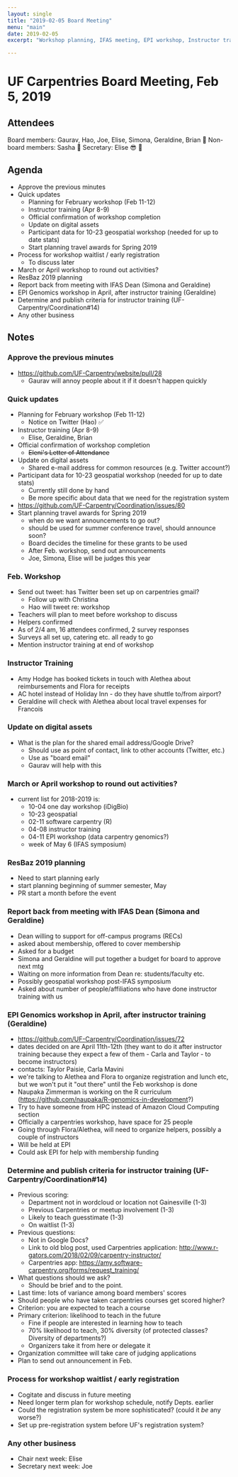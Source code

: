 ```yaml
---
layout: single
title: "2019-02-05 Board Meeting"
menu: "main"
date: 2019-02-05
excerpt: "Workshop planning, IFAS meeting, EPI workshop, Instructor training"

---
```

# UF Carpentries Board Meeting, Feb 5, 2019

## Attendees
Board members: Gaurav, Hao, Joe, Elise, Simona, Geraldine, Brian :tada: 
Non-board members: Sasha :balloon: 
Secretary: Elise :sunglasses: 
:blowfish: 

## Agenda
* Approve the previous minutes
* Quick updates
    * Planning for February workshop (Feb 11-12)
    * Instructor training (Apr 8-9)
    * Official confirmation of workshop completion
    * Update on digital assets
    * Participant data for 10-23 geospatial workshop (needed for up to date stats)
    * Start planning travel awards for Spring 2019
* Process for workshop waitlist / early registration
    * To discuss later
* March or April workshop to round out activities?
* ResBaz 2019 planning
* Report back from meeting with IFAS Dean (Simona and Geraldine)
* EPI Genomics workshop in April, after instructor training (Geraldine)
* Determine and publish criteria for instructor training (UF-Carpentry/Coordination#14)
* Any other business

## Notes
### Approve the previous minutes
* https://github.com/UF-Carpentry/website/pull/28
    * Gaurav will annoy people about it if it doesn't happen quickly
### Quick updates
* Planning for February workshop (Feb 11-12)
    * Notice on Twitter (Hao) :white_check_mark: 
* Instructor training (Apr 8-9)
    * Elise, Geraldine, Brian
* Official confirmation of workshop completion
    * ~~Eleni's Letter of Attendance~~
* Update on digital assets
    * Shared e-mail address for common resources (e.g. Twitter account?)
* Participant data for 10-23 geospatial workshop (needed for up to date stats)
    * Currently still done by hand
    * Be more specific about data that we need for the registration system
* https://github.com/UF-Carpentry/Coordination/issues/80
* Start planning travel awards for Spring 2019
    * when do we want announcements to go out?
    * should be used for summer conference travel, should announce soon?
    * Board decides the timeline for these grants to be used
    * After Feb. workshop, send out announcements
    * Joe, Simona, Elise will be judges this year


### Feb. Workshop
* Send out tweet: has Twitter been set up on carpentries gmail?
    *  Follow up with Christina
    *  Hao will tweet re: workshop
* Teachers will plan to meet before workshop to discuss
* Helpers confirmed
* As of 2/4 am, 16 attendees confirmed, 2 survey responses
* Surveys all set up, catering etc. all ready to go
* Mention instructor training at end of workshop

### Instructor Training 
* Amy Hodge has booked tickets in touch with Alethea about reimbursements and Flora for receipts
* AC hotel instead of Holiday Inn - do they have shuttle to/from airport?
* Geraldine will check with Alethea about local travel expenses for Francois

### Update on digital assets
* What is the plan for the shared email address/Google Drive?
    * Should use as point of contact, link to other accounts (Twitter, etc.)
    * Use as "board email"
    * Gaurav will help with this

### March or April workshop to round out activities?
* current list for 2018-2019 is:
    * 10-04 one day workshop (iDigBio)
    * 10-23 geospatial
    * 02-11 software carpentry \(R\)
    * 04-08 instructor training
    * 04-11 EPI workshop (data carpentry genomics?)
    * week of May 6 (IFAS symposium)

### ResBaz 2019 planning
* Need to start planning early
* start planning beginning of summer semester, May
* PR start a month before the event

### Report back from meeting with IFAS Dean (Simona and Geraldine)
* Dean willing to support for off-campus programs (RECs)
* asked about membership, offered to cover membership
* Asked for a budget 
* Simona and Geraldine will put together a budget for board to approve next mtg
* Waiting on more information from Dean re: students/faculty etc.
* Possibly geospatial workshop post-IFAS symposium
* Asked about number of people/affiliations who have done instructor training with us 

### EPI Genomics workshop in April, after instructor training (Geraldine)
* https://github.com/UF-Carpentry/Coordination/issues/72
* dates decided on are April 11th-12th (they want to do it after instructor training because they expect a few of them - Carla and Taylor - to become instructors)
* contacts: Taylor Paisie, Carla Mavini
* we're talking to Alethea and Flora to organize registration and lunch etc, but we won't put it "out there" until the Feb workshop is done
* Naupaka Zimmerman is working on the R curriculum (https://github.com/naupaka/R-genomics-in-development?)
* Try to have someone from HPC instead of Amazon Cloud Computing section
* Officially a carpentries workshop, have space for 25 people
* Going through Flora/Alethea, will need to organize helpers, possibly a couple of instructors
* Will be held at EPI
* Could ask EPI for help with membership funding

### Determine and publish criteria for instructor training (UF-Carpentry/Coordination#14)
* Previous scoring:
    * Department not in wordcloud or location not Gainesville (1-3)
    * Previous Carpentries or meetup involvement (1-3)
    * Likely to teach guesstimate (1-3)
    * On waitlist (1-3)
* Previous questions:
    * Not in Google Docs?
    * Link to old blog post, used Carpentries application: http://www.r-gators.com/2018/02/09/carpentry-instructor/
    * Carpentries app: https://amy.software-carpentry.org/forms/request_training/
* What questions should we ask?
    * Should be brief and to the point.
* Last time: lots of variance among board members' scores
* Should people who have taken carpentries courses get scored higher?
* Criterion: you are expected to teach a course
* Primary criterion: likelihood to teach in the future
    * Fine if people are interested in learning how to teach
    * 70% likelihood to teach, 30% diversity (of protected classes? Diversity of departments?)
    * Organizers take it from here or delegate it
* Organization committee will take care of judging applications
* Plan to send out announcement in Feb.

### Process for workshop waitlist / early registration
* Cogitate and discuss in future meeting
* Need longer term plan for workshop schedule, notify Depts. earlier
* Could the registration system be more sophisticated? (could it *be* any worse?)
* Set up pre-registration system before UF's registration system?

### Any other business
* Chair next week: Elise
* Secretary next week: Joe
